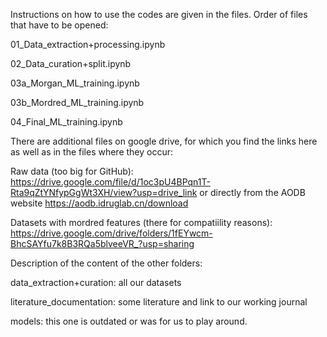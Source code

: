 Instructions on how to use the codes are given in the files. Order of files that have to be opened: 

01_Data_extraction+processing.ipynb

02_Data_curation+split.ipynb 

03a_Morgan_ML_training.ipynb

03b_Mordred_ML_training.ipynb

04_Final_ML_training.ipynb


There are additional files on google drive, for which you find the links here as well as in the files where they occur: 

Raw data (too big for GitHub): https://drive.google.com/file/d/1oc3pU4BPqn1T-Rta9qZtYNfypGgWt3XH/view?usp=drive_link or directly from the AODB website https://aodb.idruglab.cn/download

Datasets with mordred features (there for compatiility reasons): https://drive.google.com/drive/folders/1fEYwcm-BhcSAYfu7k8B3RQa5blveeVR_?usp=sharing


Description of the content of the other folders: 

data_extraction+curation: all our datasets

literature_documentation: some literature and link to our working journal

models: this one is outdated or was for us to play around. 
